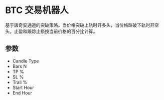 # BTC 交易机器人

基于唐奇安通道的突破策略。当价格突破上轨时开多头，当价格跌破下轨时开空头。止盈和跟踪止损按当前价格的百分比计算。

## 参数
- Candle Type
- Bars N
- TP %
- SL %
- Trail %
- Start Hour
- End Hour
